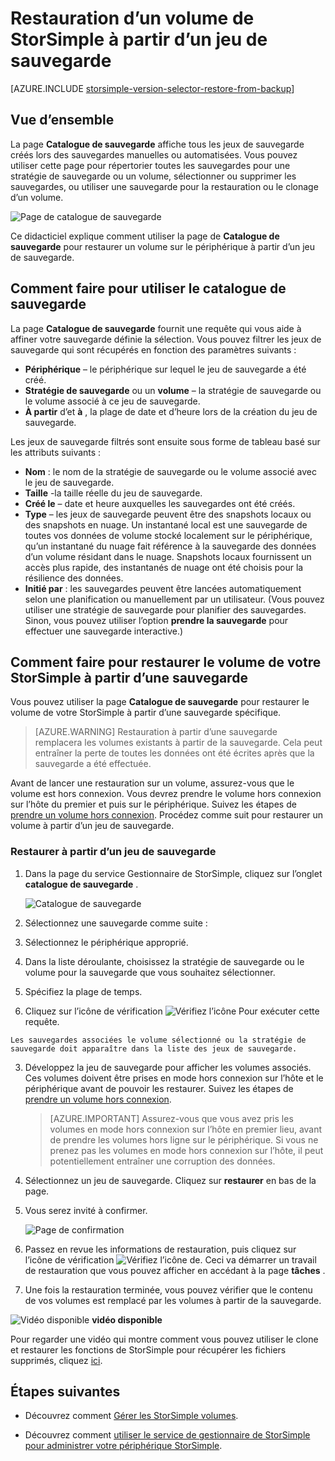 <properties 
   pageTitle="Restauration d’un volume de StorSimple à partir de la sauvegarde | Microsoft Azure"
   description="Explique comment utiliser la page de catalogue de sauvegarde du service Gestionnaire de StorSimple pour restaurer un volume de StorSimple à partir d’un jeu de sauvegarde."
   services="storsimple"
   documentationCenter="NA"
   authors="alkohli"
   manager="carmonm"
   editor="" />
<tags 
   ms.service="storsimple"
   ms.devlang="NA"
   ms.topic="article"
   ms.tgt_pltfrm="NA"
   ms.workload="TBD"
   ms.date="08/17/2016"
   ms.author="alkohli" />

# <a name="restore-a-storsimple-volume-from-a-backup-set"></a>Restauration d’un volume de StorSimple à partir d’un jeu de sauvegarde

[AZURE.INCLUDE [storsimple-version-selector-restore-from-backup](../../includes/storsimple-version-selector-restore-from-backup.md)]

## <a name="overview"></a>Vue d’ensemble

La page **Catalogue de sauvegarde** affiche tous les jeux de sauvegarde créés lors des sauvegardes manuelles ou automatisées. Vous pouvez utiliser cette page pour répertorier toutes les sauvegardes pour une stratégie de sauvegarde ou un volume, sélectionner ou supprimer les sauvegardes, ou utiliser une sauvegarde pour la restauration ou le clonage d’un volume.

 ![Page de catalogue de sauvegarde](./media/storsimple-restore-from-backup-set/HCS_BackupCatalog.png)

Ce didacticiel explique comment utiliser la page de **Catalogue de sauvegarde** pour restaurer un volume sur le périphérique à partir d’un jeu de sauvegarde.

## <a name="how-to-use-the-backup-catalog"></a>Comment faire pour utiliser le catalogue de sauvegarde 

La page **Catalogue de sauvegarde** fournit une requête qui vous aide à affiner votre sauvegarde définie la sélection. Vous pouvez filtrer les jeux de sauvegarde qui sont récupérés en fonction des paramètres suivants :

- **Périphérique** – le périphérique sur lequel le jeu de sauvegarde a été créé.
- **Stratégie de sauvegarde** ou un **volume** – la stratégie de sauvegarde ou le volume associé à ce jeu de sauvegarde.
- **À partir** d’et **à** , la plage de date et d’heure lors de la création du jeu de sauvegarde.

Les jeux de sauvegarde filtrés sont ensuite sous forme de tableau basé sur les attributs suivants :

- **Nom** : le nom de la stratégie de sauvegarde ou le volume associé avec le jeu de sauvegarde.
- **Taille** -la taille réelle du jeu de sauvegarde.
- **Créé le** – date et heure auxquelles les sauvegardes ont été créés. 
- **Type** – les jeux de sauvegarde peuvent être des snapshots locaux ou des snapshots en nuage. Un instantané local est une sauvegarde de toutes vos données de volume stocké localement sur le périphérique, qu’un instantané du nuage fait référence à la sauvegarde des données d’un volume résidant dans le nuage. Snapshots locaux fournissent un accès plus rapide, des instantanés de nuage ont été choisis pour la résilience des données.
- **Initié par** : les sauvegardes peuvent être lancées automatiquement selon une planification ou manuellement par un utilisateur. (Vous pouvez utiliser une stratégie de sauvegarde pour planifier des sauvegardes. Sinon, vous pouvez utiliser l’option **prendre la sauvegarde** pour effectuer une sauvegarde interactive.)

## <a name="how-to-restore-your-storsimple-volume-from-a-backup"></a>Comment faire pour restaurer le volume de votre StorSimple à partir d’une sauvegarde

Vous pouvez utiliser la page **Catalogue de sauvegarde** pour restaurer le volume de votre StorSimple à partir d’une sauvegarde spécifique. 

> [AZURE.WARNING] Restauration à partir d’une sauvegarde remplacera les volumes existants à partir de la sauvegarde. Cela peut entraîner la perte de toutes les données ont été écrites après que la sauvegarde a été effectuée.

Avant de lancer une restauration sur un volume, assurez-vous que le volume est hors connexion. Vous devrez prendre le volume hors connexion sur l’hôte du premier et puis sur le périphérique. Suivez les étapes de [prendre un volume hors connexion](storsimple-manage-volumes.md#take-a-volume-offline). Procédez comme suit pour restaurer un volume à partir d’un jeu de sauvegarde.

### <a name="to-restore-from-a-backup-set"></a>Restaurer à partir d’un jeu de sauvegarde

1. Dans la page du service Gestionnaire de StorSimple, cliquez sur l’onglet **catalogue de sauvegarde** .

    ![Catalogue de sauvegarde](./media/storsimple-restore-from-backup-set/HCS_Restore.png)

2. Sélectionnez une sauvegarde comme suite :
  1. Sélectionnez le périphérique approprié.
  2. Dans la liste déroulante, choisissez la stratégie de sauvegarde ou le volume pour la sauvegarde que vous souhaitez sélectionner.
  3. Spécifiez la plage de temps.
  4. Cliquez sur l’icône de vérification ![Vérifiez l’icône](./media/storsimple-restore-from-backup-set/HCS_CheckIcon.png) Pour exécuter cette requête.
 
    Les sauvegardes associées le volume sélectionné ou la stratégie de sauvegarde doit apparaître dans la liste des jeux de sauvegarde.

3. Développez la jeu de sauvegarde pour afficher les volumes associés. Ces volumes doivent être prises en mode hors connexion sur l’hôte et le périphérique avant de pouvoir les restaurer. Suivez les étapes de [prendre un volume hors connexion](storsimple-manage-volumes.md#take-a-volume-offline).

    >  [AZURE.IMPORTANT] Assurez-vous que vous avez pris les volumes en mode hors connexion sur l’hôte en premier lieu, avant de prendre les volumes hors ligne sur le périphérique. Si vous ne prenez pas les volumes en mode hors connexion sur l’hôte, il peut potentiellement entraîner une corruption des données.

4. Sélectionnez un jeu de sauvegarde. Cliquez sur **restaurer** en bas de la page.

6. Vous serez invité à confirmer. 

    ![Page de confirmation](./media/storsimple-restore-from-backup-set/HCS_ConfirmRestore.png)

7. Passez en revue les informations de restauration, puis cliquez sur l’icône de vérification ![Vérifiez l’icône de](./media/storsimple-restore-from-backup-set/HCS_CheckIcon.png). Ceci va démarrer un travail de restauration que vous pouvez afficher en accédant à la page **tâches** . 

8. Une fois la restauration terminée, vous pouvez vérifier que le contenu de vos volumes est remplacé par les volumes à partir de la sauvegarde.

![Vidéo disponible](./media/storsimple-restore-from-backup-set/Video_icon.png) **vidéo disponible**

Pour regarder une vidéo qui montre comment vous pouvez utiliser le clone et restaurer les fonctions de StorSimple pour récupérer les fichiers supprimés, cliquez [ici](https://azure.microsoft.com/documentation/videos/storsimple-recover-deleted-files-with-storsimple/).

## <a name="next-steps"></a>Étapes suivantes

- Découvrez comment [Gérer les StorSimple volumes](storsimple-manage-volumes.md).

- Découvrez comment [utiliser le service de gestionnaire de StorSimple pour administrer votre périphérique StorSimple](storsimple-manager-service-administration.md).
